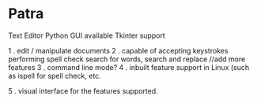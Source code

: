 # Patra
Text Editor Python GUI available Tkinter support

1 . edit / manipulate documents
2 . capable of
accepting keystrokes
performing spell check
search for words, search and replace
//add more features
3 . command line mode?
4 . inbuilt feature support in Linux (such as ispell for spell check, etc.

5 . visual interface for the features supported.
